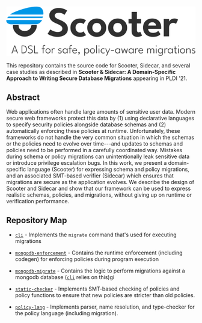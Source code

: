 ![Scooter: A DSL for policy-aware-migrations](./web-demo/static/img/scooter-copy.svg)

This repository contains the source code for Scooter, Sidecar, and several case studies as described in **Scooter & Sidecar: A Domain-Specific Approach to Writing Secure Database Migrations** appearing in PLDI '21.

## Abstract
Web applications often handle large amounts of sensitive user data.  Modern secure web frameworks protect this data by (1) using declarative languages to specify security policies alongside database schemas and (2) automatically enforcing these policies at runtime.  Unfortunately, these frameworks do not handle the very common situation in which the schemas or the policies need to evolve over time---and updates to schemas and policies need to be performed in a carefully coordinated way.  Mistakes during schema or policy migrations can unintentionally leak sensitive data or introduce privilege escalation bugs.  In this work, we present a domain-specific language (Scooter) for expressing schema and policy migrations, and an associated SMT-based verifier (Sidecar) which ensures that migrations are secure as the application evolves.  We describe the design of Scooter and Sidecar and show that our framework can be used to express realistic schemas, policies, and migrations, without giving up on runtime or verification performance.

## Repository Map

- [`cli`] - Implements the `migrate` command that's used for executing migrations

- [`mongodb-enforcement`] - Contains the runtime enforcement (including codegen) for enforcing policies during program execution

- [`mongodb-migrate`] - Contains the logic to perform migrations against a mongodb database ([`cli`] relies on this)gi

- [`static-checker`] - Implements SMT-based checking of policies and policy functions to ensure that new policies are stricter than old policies.

- [`policy-lang`] - Implements parser, name resolution, and type-checker for the policy language (including migration).

[`cli`]: ./cli
[`mongodb-enforcement`]: ./mongodb-enforcement
[`mongodb-migrate`]: ./mongodb-migrate
[`static-checker`]: ./static-checker
[`policy-lang`]: ./policy-lang
